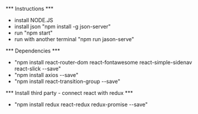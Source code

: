 *** Instructions ***
- install NODE.JS
- install json "npm install -g json-server"
- run "npm start"
- run with another terminal "npm run jason-serve"

*** Dependencies ***
- "npm install react-router-dom react-fontawesome react-simple-sidenav react-slick --save"
- "npm install axios --save"
- "npm install react-transition-group --save"

*** Install third party - connect react with redux ***
- "npm install redux react-redux redux-promise --save"